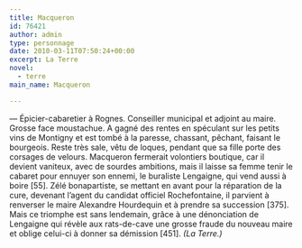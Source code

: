 ```yaml
---
title: Macqueron
id: 76421
author: admin
type: personnage
date: 2010-03-11T07:50:24+00:00
excerpt: La Terre
novel:
  - terre
main_name: Macqueron

---
```

— Épicier-cabaretier à Rognes. Conseiller municipal et adjoint au maire. Grosse face moustachue. A gagné des rentes en spéculant sur les petits vins de Montigny et est tombé à la paresse, chassant, pêchant, faisant le bourgeois. Reste très sale, vêtu de loques, pendant que sa fille porte des corsages de velours. Macqueron fermerait volontiers boutique, car il devient vaniteux, avec de sourdes ambitions, mais il laisse sa femme tenir le cabaret pour ennuyer son ennemi, le buraliste Lengaigne, qui vend aussi à boire [55]. Zélé bonapartiste, se mettant en avant pour la réparation de la cure, devenant l’agent du candidat officiel Rochefontaine, il parvient à renverser le maire Alexandre Hourdequin et à prendre sa succession [375]. Mais ce triomphe est sans lendemain, grâce à une dénonciation de Lengaigne qui révèle aux rats-de-cave une grosse fraude du nouveau maire et oblige celui-ci à donner sa démission [451]. _(La Terre.)_